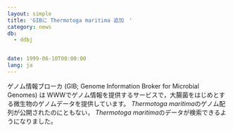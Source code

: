 ```yaml
---
layout: simple
title: 'GIBに Thermotoga maritima 追加　'
category: news
db:
  - ddbj


date: 1999-06-10T00:00:00
lang: ja
---
```


<html>ゲノム情報ブローカ (GIB; Genome Information Broker for Microbial Genomes) は WWWでゲノム情報を提供するサービスで，大腸菌をはじめとする微生物のゲノムデータを提供しています。<i> Thermotoga maritima</i>のゲノム配列が公開されたのにともない， <i>Thermotoga maritima</i>のデータが検索できるようになりました。</html>
